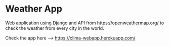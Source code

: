 # Weather App

Web application using Django and API from https://openweathermap.org/ to check the weather from every city in the world.

Check the app here --> https://clima-webapp.herokuapp.com/
